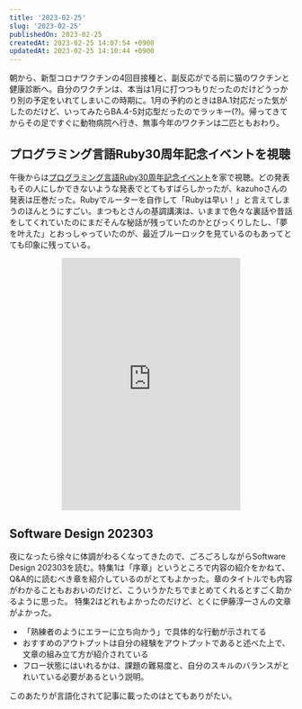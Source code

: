 ```yaml
---
title: '2023-02-25'
slug: '2023-02-25'
publishedOn: 2023-02-25
createdAt: 2023-02-25 14:07:54 +0900
updatedAt: 2023-02-25 14:10:44 +0900
---
```

朝から、新型コロナワクチンの4回目接種と、副反応がでる前に猫のワクチンと健康診断へ。自分のワクチンは、本当は1月に打つつもりだったのだけどうっかり別の予定をいれてしまいこの時期に。1月の予約のときはBA.1対応だった気がしたのだけど、いってみたらBA.4-5対応型だったのでラッキー(?)。帰ってきてからその足ですぐに動物病院へ行き、無事今年のワクチンは二匹ともおわり。

## プログラミング言語Ruby30周年記念イベントを視聴

午後からは[プログラミング言語Ruby30周年記念イベント](https://30.ruby.or.jp/)を家で視聴。どの発表もその人にしかできないような発表でとてもすばらしかったが、kazuhoさんの発表は圧巻だった。Rubyでルーターを自作して「Rubyは早い！」と言えてしまうのほんとうにすごい。まつもとさんの基調講演は、いままで色々な裏話や昔話をしてくれていたのにまだそんな秘話が残っていたのかとびっくりしたし、「夢を叶えた」とおっしゃっていたのが、最近ブルーロックを見ているのもあってとても印象に残っている。

<iframe width="318" height="448.5" scrolling="no" src="https://alu.jp/series/%E3%83%96%E3%83%AB%E3%83%BC%E3%83%AD%E3%83%83%E3%82%AF/crop/embed/DRGfKZyijA2y4c631mZi/0?referer=oembed" style="margin: auto; display: block; border-width: 0px;"></iframe>

## Software Design 202303

夜になったら徐々に体調がわるくなってきたので、ごろごろしながらSoftware Design 202303を読む。特集1は「序章」というところで内容の紹介をかねて、Q&A的に読むべき章を紹介しているのがとてもよかった。章のタイトルでも内容がわかることもおおいのだけど、こういうかたちでまとめてくれるとすごく助かるように思った。
特集2はどれもよかったのだけど、とくに伊藤淳一さんの文章がよかった。

- 「熟練者のようにエラーに立ち向かう」で具体的な行動が示されてる
- おすすめのアウトプットは自分の経験をアウトプットであると述べた上で、文章の組み立て方が紹介されている
- フロー状態にはいれるかは、課題の難易度と、自分のスキルのバランスがとれいている必要があるという説明。

このあたりが言語化されて記事に載ったのはとてもありがたい。
